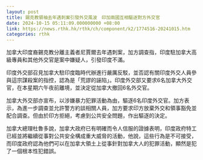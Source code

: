 ```yaml
---
layout: post
title: 錫克教領袖去年遇刺案引發外交風波　印加兩國互相驅逐對方外交官
date: 2024-10-15 05:11:09.000000000 +08:00
link: https://news.rthk.hk/rthk/ch/component/k2/1774516-20241015.htm
categories: rthk
---
```


加拿大印度裔錫克教分離主義者尼賈爾去年遇刺案，加方調查指，印度駐加拿大高級專員和其他外交官是案中嫌疑人，引發印度不滿。

印度外交部召見加拿大駐印度臨時代辦進行嚴厲反駁，並否認有關印度外交人員參與這宗謀殺案的指控，認為是「荒謬的誣陷」。印度外交部又要求6名加拿大外交官，在本星期六午夜前離境，並決定從加拿大撤回6名外交官。

加拿大外交部亦宣布，以涉嫌暴力犯罪活動為由，驅逐6名印度外交官。加方表示，為進一步調查並允許警方約談相關人員，加方要求印方放棄外交和領事豁免並配合調查。但由於印方拒絕，考慮到公共安全問題，作出驅逐的決定。

加拿大總理杜魯多說，加拿大政府已有明確而令人信服的證據表明，印度政府特工已經並將繼續從事對公共安全構成重大威脅的活動，他說，這些行為是不可接受，而印度政府認為他們可以在加拿大領土上從事針對加拿大人的犯罪活動，顯然是犯了一個根本性犯錯誤。
